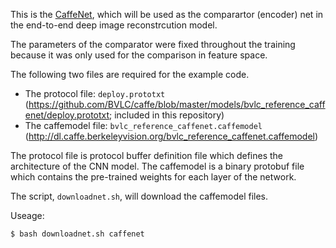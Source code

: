 This is the [CaffeNet](https://github.com/BVLC/caffe/tree/master/models/bvlc_reference_caffenet), which will be used as the comparartor (encoder) net in the end-to-end deep image reconstrcution model.

The parameters of the comparator were fixed throughout the training because it was only used for the comparison in feature space.

The following two files are required for the example code.

- The protocol file: `deploy.prototxt` (<https://github.com/BVLC/caffe/blob/master/models/bvlc_reference_caffenet/deploy.prototxt>; included in this repository)
- The caffemodel file: `bvlc_reference_caffenet.caffemodel` (<http://dl.caffe.berkeleyvision.org/bvlc_reference_caffenet.caffemodel>)

The protocol file is protocol buffer definition file which defines the architecture of the CNN model.
The caffemodel is a binary protobuf file which contains the pre-trained weights for each layer of the network.

The script, `downloadnet.sh`, will download the caffemodel files.

Useage:

``` shellsession
$ bash downloadnet.sh caffenet
```
